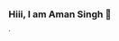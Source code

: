 ### Hiii, I am Aman Singh 👋

<a href="https://www.instagram.com/iam__amansingh"><img src="https://cdn-icons-png.flaticon.com/512/733/733558.png" alt="instagram" width=5px height=5px></a>
